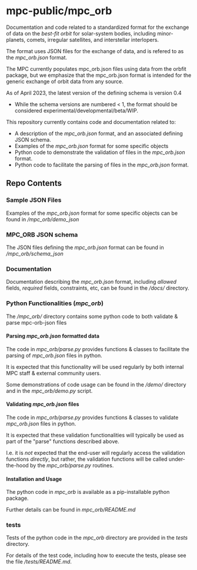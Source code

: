 # mpc-public/mpc_orb

Documentation and code related to a standardized format for the exchange of data on the *best-fit orbit* for solar-system bodies, including minor-planets, comets, irregular satellites, and interstellar interlopers. 

The format uses JSON files for the exchange of data, and is refered to as the *mpc_orb.json* format.

The MPC currently populates mpc_orb.json files using data from the orbfit package, but we emphasize that the mpc_orb.json format is intended for the generic exchange of orbit data from any source.  

As of April 2023, the latest version of the defining schema is version 0.4
 - While the schema versions are numbered < 1, the format should be considered experimental/developmental/beta/WIP.

This repository currently contains code and documentation related to: 
 - A description of the *mpc_orb.json* format, and an associated defining JSON schema.
 - Examples of the *mpc_orb.json* format for some specific objects
 - Python code to demonstrate the validation of files in the *mpc_orb.json* format. 
 - Python code to facilitate the parsing of files in the *mpc_orb.json* format. 

## Repo Contents 


### Sample JSON Files 

Examples of the *mpc_orb.json* format for some specific objects can be found in */mpc_orb/demo_json*
 

### MPC_ORB JSON schema 

The JSON files defining the *mpc_orb.json* format can be found in */mpc_orb/schema_json*
 
### Documentation

Documentation describing the *mpc_orb.json* format, including *allowed* fields, *required* fields, constraints, etc, can be found in the */docs/* directory.


### Python Functionalities (*mpc_orb*)

The */mpc_orb/* directory contains some python code to both validate & parse mpc-orb-json files 

#### Parsing *mpc_orb.json* formatted data

The code in *mpc_orb/parse.py* provides functions & classes to facilitate the parsing of *mpc_orb.json* files in python. 

It is expected that this functionality will be used regularly by both internal MPC staff & external community users.

Some demonstrations of code usage can be found in the */demo/* directory and in the *mpc_orb/demo.py* script.


#### Validating *mpc_orb.json* files

The code in *mpc_orb/parse.py* provides functions & classes to validate *mpc_orb.json* files in python. 

It is expected that these validation functionalities will typically be used as part of the "parse" functions described above. 

I.e. it is *not* expected that the end-user will regularly access the validation functions *directly*, but rather, the validation functions will be called under-the-hood by the *mpc_orb/parse.py* routines. 



#### Installation and Usage 

The python code in *mpc_orb* is available as a pip-installable python package. 

Further details can be found in *mpc_orb/README.md*

 


### tests

Tests of the python code in the *mpc_orb* directory are provided in the *tests* directory. 
 
 For details of the test code, including how to execute the tests, please see the file */tests/README.md*.


